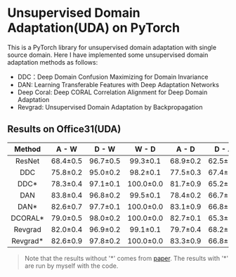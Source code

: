 # Unsupervised Domain Adaptation(UDA) on PyTorch
This is a PyTorch library for unsupervised domain adaptation with single source domain. Here I have implemented some unsupervised domain adaptation methods as follows:
* DDC：Deep Domain Confusion Maximizing for Domain Invariance
* DAN: Learning Transferable Features with Deep Adaptation Networks
* Deep Coral: Deep CORAL Correlation Alignment for Deep Domain Adaptation
* Revgrad: Unsupervised Domain Adaptation by Backpropagation

## Results on Office31(UDA)
| Method | A - W | D - W | W - D | A - D | D - A | W - A | Average |
|:--------------:|:-----:|:-----:|:-----:|:-----:|:----:|:----:|:-------:|
| ResNet | 68.4±0.5 | 96.7±0.5 | 99.3±0.1 | 68.9±0.2 | 62.5±0.3 | 60.7±0.3 | 76.1 |
| DDC | 75.8±0.2 | 95.0±0.2 | 98.2±0.1 | 77.5±0.3 | 67.4±0.4 | 64.0±0.5 | 79.7 |
| DDC\* | 78.3±0.4 | 97.1±0.1 | 100.0±0.0 | 81.7±0.9 | 65.2±0.6 | 65.1±0.4 | 81.2 |
| DAN | 83.8±0.4 | 96.8±0.2 | 99.5±0.1 | 78.4±0.2 | 66.7±0.3 | 62.7±0.2 | 81.3 |
| DAN\* | 82.6±0.7 | 97.7±0.1 | 100.0±0.0 | 83.1±0.9 | 66.8±0.3 | 66.6±0.4 | 82.8 |
| DCORAL\* | 79.0±0.5 | 98.0±0.2 | 100.0±0.0 | 82.7±0.1 | 65.3±0.3 | 64.5±0.3 | 81.6 |
| Revgrad | 82.0±0.4 | 96.9±0.2 | 99.1±0.1 | 79.7±0.4 | 68.2±0.4 | 67.4±0.5 | 82.2 |
| Revgrad\* | 82.6±0.9 | 97.8±0.2 | 100.0±0.0 | 83.3±0.9 | 66.8±0.1 | 66.1±0.5 | 82.8 |

> Note that the results without '\*' comes from [paper](http://ise.thss.tsinghua.edu.cn/~mlong/doc/multi-adversarial-domain-adaptation-aaai18.pdf). The results with '\*' are run by myself with the code. 